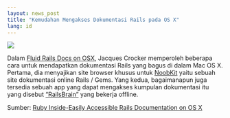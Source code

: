 ```yaml
---
layout: news_post
title: "Kemudahan Mengakses Dokumentasi Rails pada OS X"
lang: id
---
```


![](http://farm4.static.flickr.com/3089/2388955058_fca393773c_o.jpg)

Dalam [Fluid Rails Docs on OSX][1], Jacques Crocker memperoleh beberapa
cara untuk mendapatkan dokumentasi Rails yang bagus di dalam Mac OS X.
Pertama, dia menyajikan site browser khusus untuk [NoobKit][2] yaitu
sebuah site dokumentasi online Rails / Gems. Yang kedua, bagaimanapun
juga tersedia sebuah app yang dapat mengakses kumpulan dokumentasi itu
yang disebut [“RailsBrain”][3] yang bekerja offline.

Sumber: [Ruby Inside-Easily Accessible Rails Documentation on OS X][4]



[1]: http://www.railsjedi.com/posts/21-Fluid-Rails-Docs-on-OSX 
[2]: http://www.noobkit.com/ 
[3]: http://www.railsbrain.com/ 
[4]: http://www.rubyinside.com/easily-accessible-rails-documentation-on-os-x-833.html 
